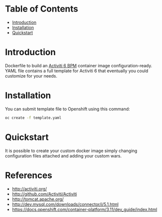 # Table of Contents
- [Introduction](#introduction)
- [Installation](#installation)
- [Quickstart](#quickstart)


# Introduction

Dockerfile to build an [Activiti 6 BPM](#http://www.activiti.org/) container image configuration-ready. YAML file contains a full template for Activiti 6 that eventually you could customize for your needs.

# Installation

You can submit template file to Openshift using this command:

```bash
oc create -f template.yaml
```

# Quickstart

It is possible to create your custom docker image simply changing configuration files attached and adding your custom wars.

# References

* http://activiti.org/
* http://github.com/Activiti/Activiti
* http://tomcat.apache.org/
* http://dev.mysql.com/downloads/connector/j/5.1.html
* https://docs.openshift.com/container-platform/3.11/dev_guide/index.html